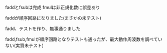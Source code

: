 faddとfsubは完成
fmulは非正規化数に誤差あり

faddが順序回路になりました(まさかの未テスト)

fadd、テストを作り、無事通りました

fadd,fsub,fmulが順序回路となりテストも通ったが、最大動作周波数を調べていない(実質未テスト)
